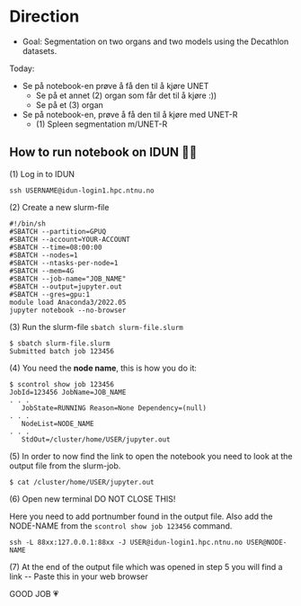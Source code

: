 # Direction 

- Goal: Segmentation on two organs and two models using the Decathlon datasets.

Today: 
- Se på notebook-en prøve å få den til å kjøre UNET
    - Se på et annet (2) organ som får det til å kjøre :))
    - Se på et (3) organ
- Se på notebook-en, prøve å få den  til å kjøre med UNET-R
    - (1) Spleen segmentation m/UNET-R


## How to run notebook on IDUN 😮‍💨

(1) Log in to IDUN

````
ssh USERNAME@idun-login1.hpc.ntnu.no
````

(2) Create a new slurm-file 

````
#!/bin/sh
#SBATCH --partition=GPUQ
#SBATCH --account=YOUR-ACCOUNT
#SBATCH --time=08:00:00
#SBATCH --nodes=1
#SBATCH --ntasks-per-node=1
#SBATCH --mem=4G
#SBATCH --job-name="JOB_NAME"
#SBATCH --output=jupyter.out
#SBATCH --gres=gpu:1
module load Anaconda3/2022.05
jupyter notebook --no-browser
````

(3) Run the slurm-file `sbatch slurm-file.slurm`

````
$ sbatch slurm-file.slurm
Submitted batch job 123456
````

(4) You need the **node name**, this is how you do it: 
````
$ scontrol show job 123456
JobId=123456 JobName=JOB_NAME
. . .
   JobState=RUNNING Reason=None Dependency=(null)
. . .
   NodeList=NODE_NAME
. . .
   StdOut=/cluster/home/USER/jupyter.out
````

(5) In order to now find the link to open the notebook you need to look at the output file from the slurm-job. 

````
$ cat /cluster/home/USER/jupyter.out
````

(6) Open new terminal DO NOT CLOSE THIS!

Here you need to add portnumber found in the output file. Also add the NODE-NAME from the `scontrol show job 123456` command.
````
ssh -L 88xx:127.0.0.1:88xx -J USER@idun-login1.hpc.ntnu.no USER@NODE-NAME
````

(7) At the end of the output file which was opened in step 5 you will find a link -- Paste  this in  your web browser

GOOD JOB 💗
